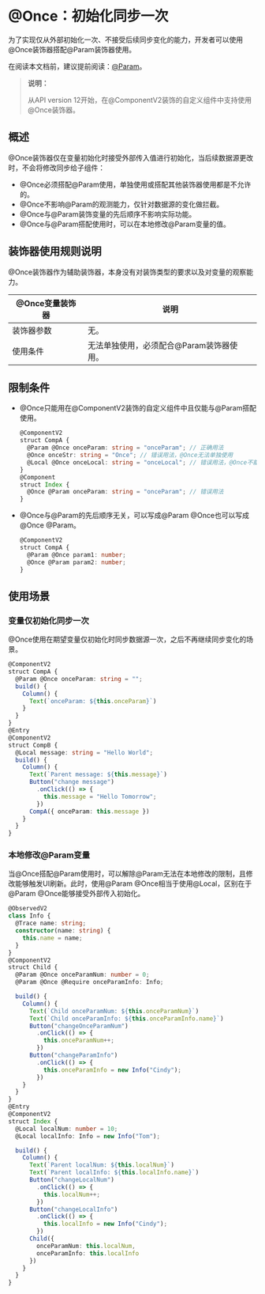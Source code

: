 # \@Once：初始化同步一次


为了实现仅从外部初始化一次、不接受后续同步变化的能力，开发者可以使用\@Once装饰器搭配\@Param装饰器使用。


在阅读本文档前，建议提前阅读：[\@Param](./arkts-new-param.md)。

> **说明：**
>
> 从API version 12开始，在\@ComponentV2装饰的自定义组件中支持使用\@Once装饰器。
>

## 概述

\@Once装饰器仅在变量初始化时接受外部传入值进行初始化，当后续数据源更改时，不会将修改同步给子组件：

- \@Once必须搭配\@Param使用，单独使用或搭配其他装饰器使用都是不允许的。
- \@Once不影响\@Param的观测能力，仅针对数据源的变化做拦截。
- \@Once与\@Param装饰变量的先后顺序不影响实际功能。
- \@Once与\@Param搭配使用时，可以在本地修改\@Param变量的值。

## 装饰器使用规则说明

\@Once装饰器作为辅助装饰器，本身没有对装饰类型的要求以及对变量的观察能力。

| \@Once变量装饰器 | 说明                                      |
| ---------------- | ----------------------------------------- |
| 装饰器参数       | 无。                                      |
| 使用条件         | 无法单独使用，必须配合\@Param装饰器使用。 |


## 限制条件

- \@Once只能用在\@ComponentV2装饰的自定义组件中且仅能与\@Param搭配使用。

  ```ts
  @ComponentV2
  struct CompA {
    @Param @Once onceParam: string = "onceParam"; // 正确用法
    @Once onceStr: string = "Once"; // 错误用法，@Once无法单独使用
    @Local @Once onceLocal: string = "onceLocal"; // 错误用法，@Once不能与@Local一起使用
  }
  @Component
  struct Index {
    @Once @Param onceParam: string = "onceParam"; // 错误用法
  }
  ```

- \@Once与\@Param的先后顺序无关，可以写成\@Param \@Once也可以写成\@Once \@Param。

  ```ts
  @ComponentV2
  struct CompA {
    @Param @Once param1: number;
    @Once @Param param2: number;
  }
  ```

## 使用场景

### 变量仅初始化同步一次

\@Once使用在期望变量仅初始化时同步数据源一次，之后不再继续同步变化的场景。

```ts
@ComponentV2
struct CompA {
  @Param @Once onceParam: string = "";
  build() {
  	Column() {
  	  Text(`onceParam: ${this.onceParam}`)
  	}
  }
}
@Entry
@ComponentV2
struct CompB {
  @Local message: string = "Hello World";
  build() {
  	Column() {
      Text(`Parent message: ${this.message}`)
      Button("change message")
        .onClick(() => {
          this.message = "Hello Tomorrow";
        })
      CompA({ onceParam: this.message })
  	}
  }
}
```

### 本地修改\@Param变量

当\@Once搭配\@Param使用时，可以解除\@Param无法在本地修改的限制，且修改能够触发UI刷新。此时，使用\@Param \@Once相当于使用\@Local，区别在于\@Param \@Once能够接受外部传入初始化。

```ts
@ObservedV2
class Info {
  @Trace name: string;
  constructor(name: string) {
    this.name = name;
  }
}
@ComponentV2
struct Child {
  @Param @Once onceParamNum: number = 0;
  @Param @Once @Require onceParamInfo: Info;

  build() {
    Column() {
      Text(`Child onceParamNum: ${this.onceParamNum}`)
      Text(`Child onceParamInfo: ${this.onceParamInfo.name}`)
      Button("changeOnceParamNum")
        .onClick(() => {
          this.onceParamNum++;
        })
      Button("changeParamInfo")
        .onClick(() => {
          this.onceParamInfo = new Info("Cindy");
        })
    }
  }
}
@Entry
@ComponentV2
struct Index {
  @Local localNum: number = 10;
  @Local localInfo: Info = new Info("Tom");

  build() {
    Column() {
      Text(`Parent localNum: ${this.localNum}`)
      Text(`Parent localInfo: ${this.localInfo.name}`)
      Button("changeLocalNum")
        .onClick(() => {
          this.localNum++;
        })
      Button("changeLocalInfo")
        .onClick(() => {
          this.localInfo = new Info("Cindy");
        })
      Child({
        onceParamNum: this.localNum,
        onceParamInfo: this.localInfo
      })
    }
  }
}
```

